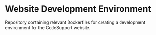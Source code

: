 # Website Development Environment

Repository containing relevant Dockerfiles for creating a development environment for the CodeSupport website.
